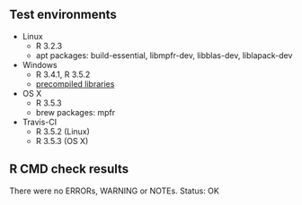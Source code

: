 ## Test environments
* Linux
  - R 3.2.3
  - apt packages: build-essential, libmpfr-dev, libblas-dev, liblapack-dev
* Windows
  - R 3.4.1, R 3.5.2
  - [precompiled libraries](http://www.stats.ox.ac.uk/pub/Rtools/)
* OS X
  - R 3.5.3
  - brew packages: mpfr
* Travis-CI
  - R 3.5.2 (Linux)
  - R 3.5.3 (OS X)

## R CMD check results
There were no ERRORs, WARNING or NOTEs.
Status: OK

